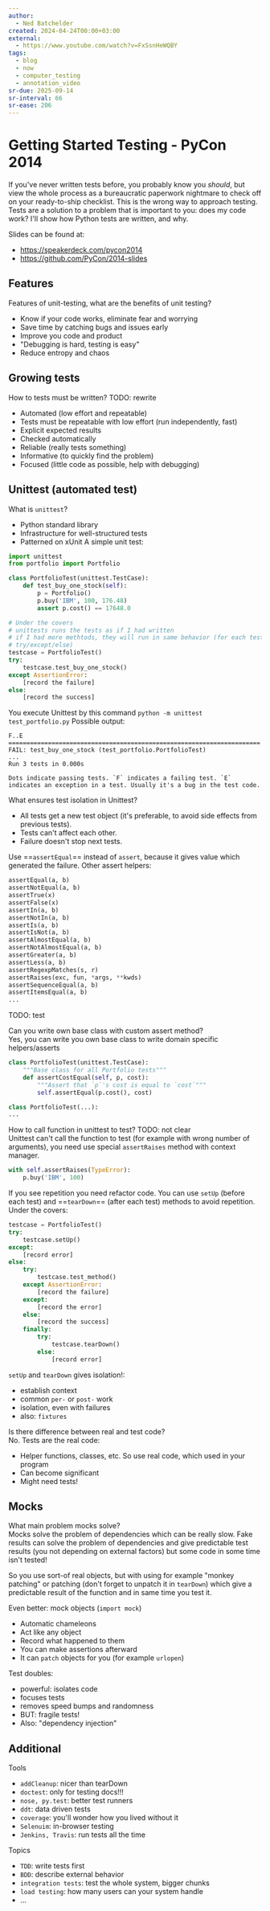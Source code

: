 ```yaml
---
author:
  - Ned Batchelder
created: 2024-04-24T00:00+03:00
external:
  - https://www.youtube.com/watch?v=FxSsnHeWQBY
tags:
  - blog
  - now
  - computer_testing
  - annotation_video
sr-due: 2025-09-14
sr-interval: 66
sr-ease: 206
---
```


# Getting Started Testing - PyCon 2014

If you've never written tests before, you probably know you _should_, but view the whole process as a bureaucratic paperwork nightmare to check off on your ready-to-ship checklist. This is the wrong way to approach testing. Tests are a solution to a problem that is important to you: does my code work? I'll show how Python tests are written, and why.

Slides can be found at:

- https://speakerdeck.com/pycon2014
- https://github.com/PyCon/2014-slides

## Features

Features of unit-testing, what are the benefits of unit testing?
<br class="f">
- Know if your code works, eliminate fear and worrying
- Save time by catching bugs and issues early
- Improve you code and product
- "Debugging is hard, testing is easy"
- Reduce entropy and chaos

## Growing tests

How to tests must be written?
TODO: rewrite
<br class="f">
- Automated (low effort and repeatable)
- Tests must be repeatable with low effort (run independently, fast)
- Explicit expected results
- Checked automatically
- Reliable (really tests something)
- Informative (to quickly find the problem)
- Focused (little code as possible, help with debugging)

## Unittest (automated test)

What is `unittest`?
<br class="f">
- Python standard library
- Infrastructure for well-structured tests
- Patterned on xUnit
A simple unit test:
```python
import unittest
from portfolio import Portfolio

class PortfolioTest(unittest.TestCase):
    def test_buy_one_stock(self):
        p = Portfolio()
        p.buy('IBM', 100, 176.48)
        assert p.cost() == 17648.0

# Under the covers
# unittests runs the tests as if I had written
# if I had more methtods, they will run in same behavior (for each test use
# try/except/else)
testcase = PortfolioTest()
try:
    testcase.test_buy_one_stock()
except AssertionError:
    [record the failure]
else:
    [record the success]
```
You execute Unittest by this command `python -m unittest test_portfolio.py` Possible output:
```
F..E
======================================================================
FAIL: test_buy_one_stock (test_portfolio.PortfolioTest)
...
Run 3 tests in 0.000s

Dots indicate passing tests. `F` indicates a failing test. `E` indicates an exception in a test. Usually it's a bug in the test code.
```

What ensures test isolation in Unittest?
<br class="f">
- All tests get a new test object (it's preferable, to avoid side effects from previous tests).
- Tests can't affect each other.
- Failure doesn't stop next tests.

Use ==`assertEqual`== instead of `assert`, because it gives value which generated the failure.
Other assert helpers:
```python
assertEqual(a, b)
assertNotEqual(a, b)
assertTrue(x)
assertFalse(x)
assertIn(a, b)
assertNotIn(a, b)
assertIs(a, b)
assertIsNot(a, b)
assertAlmostEqual(a, b)
assertNotAlmostEqual(a, b)
assertGreater(a, b)
assertLess(a, b)
assertRegexpMatches(s, r)
assertRaises(exc, fun, *args, **kwds)
assertSequenceEqual(a, b)
assertItemsEqual(a, b)
...
```
TODO: test

Can you write own base class with custom assert method?
<br class="f">
Yes, you can write you own base class to write domain specific helpers/asserts
```python
class PortfolioTest(unittest.TestCase):
    """Base class for all Portfolio tests"""
    def assertCostEqual(self, p, cost):
        """Assert that `p`'s cost is equal to `cost`"""
        self.assertEqual(p.cost(), cost)

class PortfolioTest(...):
...
```

How to call function in unittest to test?
TODO: not clear
<br class="f">
Unittest can't call the function to test (for example with wrong number of arguments), you need use special `assertRaises` method with context manager.
```python
with self.assertRaises(TypeError):
    p.buy('IBM', 100)
```

If you see repetition you need refactor code. You can use `setUp` (before each test) and ==`tearDown`== (after each test) methods to avoid repetition.
Under the covers:
```python
testcase = PortfolioTest()
try:
    testcase.setUp()
except:
    [record error]
else:
    try:
        testcase.test_method()
    except AssertionError:
        [record the failure]
    except:
        [record the error]
    else:
        [record the success]
    finally:
        try:
            testcase.tearDown()
        else:
            [record error]
```
`setUp` and `tearDown` gives isolation!:
- establish context
- common `per-` or `post-` work
- isolation, even with failures
- also: `fixtures`

Is there difference between real and test code?
<br class="f">
No. Tests are the real code:
- Helper functions, classes, etc. So use real code, which used in your program
- Can become significant
- Might need tests! <!--SR:!2025-08-04,5,226-->

## Mocks

What main problem mocks solve?
<br class="f">
Mocks solve the problem of dependencies which can be really slow.
Fake results can solve the problem of dependencies and give predictable test results (you not depending on external factors) but some code in some time isn't tested!

So you use sort-of real objects, but with using for example "monkey patching" or patching (don't forget to unpatch it in `tearDown`) which give a predictable result of the function and in same time you test it.

Even better: mock objects (`import mock`)

- Automatic chameleons
- Act like any object
- Record what happened to them
- You can make assertions afterward
- It can `patch` objects for you (for example `urlopen`)

Test doubles:

- powerful: isolates code
- focuses tests
- removes speed bumps and randomness
- BUT: fragile tests!
- Also: "dependency injection"

## Additional

Tools

- `addCleanup`: nicer than tearDown
- `doctest`: only for testing docs!!!
- `nose, py.test`: better test runners
- `ddt`: data driven tests
- `coverage`: you'll wonder how you lived without it
- `Selenuim`: in-browser testing
- `Jenkins, Travis`: run tests all the time

Topics

- `TDD`: write tests first
- `BDD`: describe external behavior
- `integration tests`: test the whole system, bigger chunks
- `load testing`: how many users can your system handle
- ...